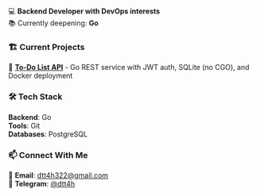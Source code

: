 💻 **Backend Developer with DevOps interests**  
📚 Currently deepening: **Go**

### 🏗️ Current Projects

🔸 **[To-Do List API](https://github.com/d0n77ryth1s4th0m3/to-do-list-api)** -  Go REST service with JWT auth, SQLite (no CGO), and Docker deployment

### 🛠️ Tech Stack

**Backend**: Go  
**Tools**: Git  
**Databases**: PostgreSQL

### 📫 Connect With Me

📧 **Email**: dtt4h322@gmail.com  
💬 **Telegram**: [@dtt4h](https://t.me/dtt4h)

